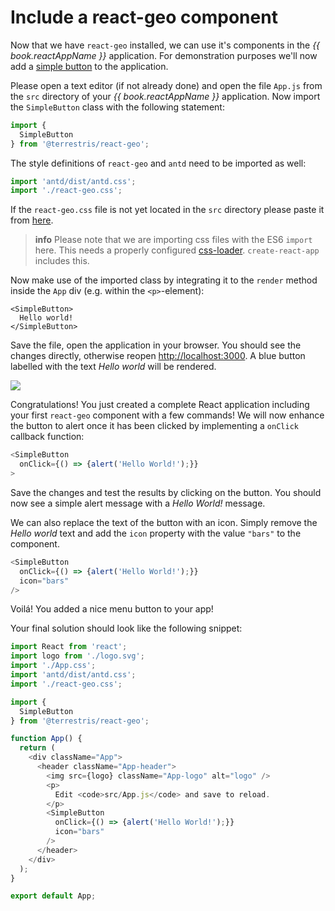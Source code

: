 # Include a react-geo component

Now that we have `react-geo` installed, we can use it's components in the
*{{ book.reactAppName }}* application. For demonstration purposes we'll now
add a [simple button](https://terrestris.github.io/react-geo/docs/latest/index.html#!/SimpleButton)
to the application.

Please open a text editor (if not already done) and open the file `App.js` from
the `src` directory of your *{{ book.reactAppName }}* application. Now import the
`SimpleButton` class with the following statement:

```javascript
import {
  SimpleButton
} from '@terrestris/react-geo';
```

The style definitions of `react-geo` and `antd` need to be imported as well:

```javascript
import 'antd/dist/antd.css';
import './react-geo.css';
```

If the `react-geo.css` file is not yet located in the `src` directory please
paste it from [here](https://github.com/terrestris/react-geo-ws/blob/master/gitbook/materials/react-geo.css).

> **info**
> Please note that we are importing css files with the ES6 `import` here. This needs
> a properly configured [css-loader](https://www.npmjs.com/package/css-loader).
> `create-react-app` includes this.

Now make use of the imported class by integrating it to the `render` method inside the `App` div (e.g. within the `<p>`-element):

```
<SimpleButton>
  Hello world!
</SimpleButton>
```

Save the file, open the application in your browser.
You should see the changes directly, otherwise reopen [http://localhost:3000](http://localhost:3000).
A blue button labelled with the text *Hello world* will be rendered.

[![](../screenshots/hallo_welt_button.png)](../screenshots/hallo_welt_button.png)

Congratulations! You just created a complete React application including your first
`react-geo` component with a few commands! We will now enhance the button to alert
once it has been clicked by implementing a `onClick` callback function:

```javascript
<SimpleButton
  onClick={() => {alert('Hello World!');}}
>
```

Save the changes and test the results by clicking on the button. You should now
see a simple alert message with a *Hello World!* message.

We can also replace the text of the button with an icon. Simply remove the *Hello world* text and add the `icon` property with the value `"bars"` to the component.

```javascript
<SimpleButton
  onClick={() => {alert('Hello World!');}}
  icon="bars"
/>
```

Voilá! You added a nice menu button to your app!

Your final solution should look like the following snippet:

```javascript
import React from 'react';
import logo from './logo.svg';
import './App.css';
import 'antd/dist/antd.css';
import './react-geo.css';

import {
  SimpleButton
} from '@terrestris/react-geo';

function App() {
  return (
    <div className="App">
      <header className="App-header">
        <img src={logo} className="App-logo" alt="logo" />
        <p>
          Edit <code>src/App.js</code> and save to reload.
        </p>
        <SimpleButton
          onClick={() => {alert('Hello World!');}}
          icon="bars"
        />
      </header>
    </div>
  );
}

export default App;
```
